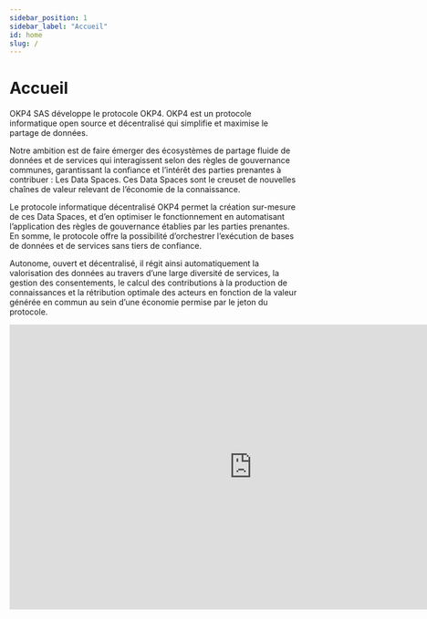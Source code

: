 ```yaml
---
sidebar_position: 1
sidebar_label: "Accueil"
id: home
slug: /
---
```


# Accueil

OKP4 SAS développe le protocole OKP4. OKP4 est un protocole informatique open source et décentralisé qui simplifie et maximise le partage de données.

Notre ambition est de faire émerger des écosystèmes de partage fluide de données et de services qui interagissent selon des règles de gouvernance communes, garantissant la confiance et l’intérêt des parties prenantes à contribuer : Les Data Spaces. Ces Data Spaces sont le creuset de nouvelles chaînes de valeur relevant de l’économie de la connaissance.

Le protocole informatique décentralisé OKP4 permet la création sur-mesure de ces Data Spaces, et d’en optimiser le fonctionnement en automatisant l’application des règles de gouvernance établies par les parties prenantes. En somme, le protocole offre la possibilité d’orchestrer l’exécution de bases de données et de services sans tiers de confiance.

Autonome, ouvert et décentralisé, il régit ainsi automatiquement la valorisation des données au travers d’une large diversité de services, la gestion des consentements, le calcul des contributions à la production de connaissances et la rétribution optimale des acteurs en fonction de la valeur générée en commun au sein d’une économie permise par le jeton du protocole.

<iframe width="850" height="500" src="https://www.youtube.com/embed/YQOafk1NQdI" title="OKP4 video" frameborder="0" allow="accelerometer; autoplay; clipboard-write; encrypted-media; gyroscope; picture-in-picture; web-share" allowfullscreen></iframe>
